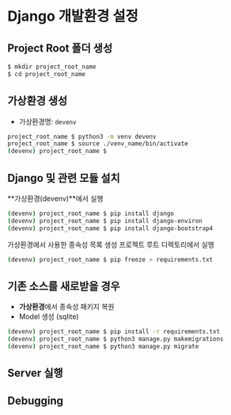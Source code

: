 # Django 개발환경 설정

## Project Root 폴더 생성

```bash
$ mkdir project_root_name
$ cd project_root_name
```

## 가상환경 생성

* 가상환경명: `devenv`

```bash
project_root_name $ python3 -m venv devenv
project_root_name $ source ./venv_name/bin/activate
(devenv) project_root_name $
```

## Django 및 관련 모듈 설치

**가상환경(devenv)**에서 실행

```bash
(devenv) project_root_name $ pip install django
(devenv) project_root_name $ pip install django-environ
(devenv) project_root_name $ pip install django-bootstrap4
```

가상환경에서 사용한 종속성 목록 생성
프로젝트 루트 디렉토리에서 실행

```bash
(devenv) project_root_name $ pip freeze > requirements.txt
```

## 기존 소스를 새로받을 경우

* **가상환경**에서 종속성 패키지 복원
* Model 생성 (sqlite)

```bash
(devenv) project_root_name $ pip install -r requirements.txt
(devenv) project_root_name $ python3 manage.py makemigrations
(devenv) project_root_name $ python3 manage.py migrate
```


## Server 실행



## Debugging


